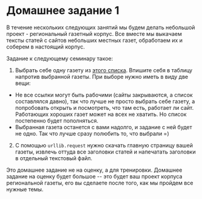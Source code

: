 # Домашнее задание 1

В течение нескольких следующих занятий мы будем делать небольшой проект - региональный газетный корпус. Все вместе мы выкачаем тексты статей с сайтов небольших местных газет, обработаем их и соберем в настоящий корпус. 

Задание к следующему семинару такое:<br>

1. Выбрать себе одну газету из [этого списка](https://docs.google.com/spreadsheets/d/1VHGhQN1ohaEMFaxMn4nPz7COdHuMtflagoD3kA2TuxM/edit?usp=sharing). Впишите себя в таблицу напротив выбранной газеты. При выборе нужно иметь в виду две вещи: <br>
<ul> <li>Не все ссылки могут быть рабочими (сайты закрываются, а список составлялся давно), так что лучше не просто выбрать себе газету, а попробовать открыть и посмотреть, что там есть, работает ли сайт. Работающих хороших газет может на всех не хватить. Но список постепенно будет пополняться. </li>
<li>Выбранная газета останется с вами надолго, и задание с ней будет не одно. Так что лучше сразу полюбить то, что выбрали =)</li></ul>

2. С помощью `urllib.request` нужно скачать главную страницу вашей газеты, извлечь оттуда все заголовки статей и напечатать заголовки в отдельный текстовый файл. 

Это домашнее задание не на оценку, а для тренировки. Домашнее задание на оценку будет большое -- это будет ваш проект корпуса региональной газеты, его вы сделаете после того, как мы пройдем все нужные темы.
